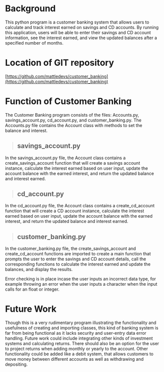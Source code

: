 # Background
This python program is a customer banking system that allows users to calculate and track interest earned on savings and CD accounts. By running this application, users will be able to enter their savings and CD account information, see the interest earned, and view the updated balances after a specified number of months.

# Location of GIT repository
[https://github.com/mattledevs/customer_banking](https://github.com/mattledevs/customer_banking)

# Function of Customer Banking
The Customer Banking program consists of the files: Accounts.py, savings_account.py, cd_account.py, and customer_banking.py. The Accounts.py file contains the Account class with methods to set the balance and interest.

> ## savings_account.py
In the savings_account.py file, the Account class contains a create_savings_account function that will create a savings account instance, calculate the interest earned based on user input, update the account balance with the earned interest, and return the updated balance and interest earned.

> ## cd_account.py
In the cd_account.py file, the Account class contains a create_cd_account function that will create a CD account instance, calculate the interest earned based on user input, update the account balance with the earned interest, and return the updated balance and interest earned.

> ## customer_banking.py
In the customer_banking.py file, the create_savings_account and create_cd_account functions are imported to create a main function that prompts the user to enter the savings and CD account details, call the corresponding functions to calculate the interest earned and update the balances, and display the results.

Error checking is in place incase the user inputs an incorrect data type, for example throwing an error when the user inputs a character when the input calls for an float or integer. 

# Future Work
Though this is a very rudimentary program illustrating the functionality and usefulness of creating and importing classes, this kind of banking system is far from being functional as it lacks security and user-entry data error handling. Future work could include integrating other kinds of investment systems and calculating returns. There should also be an option for the user to project returns when adding monthly or yearly to the account. Other functionality could be added like a debit system, that allows customers to move money between different accounts as well as withdrawing and depositing. 


